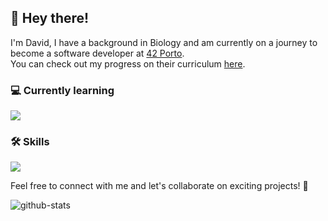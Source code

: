 ## 👋 Hey there!

I'm David, I have a background in Biology and am currently on a journey to become a software developer at [42 Porto](https://www.42porto.com/).   
You can check out my progress on their curriculum [here](https://github.com/damachad/42_common_core).

### 💻 Currently learning

<p>
  <a href="https://skillicons.dev">
    <img src="https://skillicons.dev/icons?i=django,javascript,postgresql" />
  </a>
</p>

### 🛠️ Skills

<p>
  <a href="https://skillicons.dev">
    <img src="https://skillicons.dev/icons?i=c,cpp,python,git,github,bash,vscode,docker,nginx" />
  </a>
</p>

Feel free to connect with me and let's collaborate on exciting projects! 🌟   

![github-stats](https://github-readme-stats.vercel.app/api?username=damachad&count_private=true&show_icons=true&theme=tokyonight&rank_icon=github&hide=issues,contribs&show=reviews,prs_merged,prs_merged_percentage)
